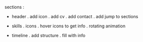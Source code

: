 sections : 
- header
    . add icon
    . add cv
    . add contact
    . add jump to sections

- skills
    . icons 
    . hover icons to get info
    . rotating animation
- timeline
    . add structure
    . fill with info 
